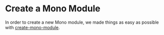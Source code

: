 # Create a Mono Module

In order to create a new Mono module, we made things as easy as possible with [create-mono-module](https://github.com/terrajs/create-mono-module).
